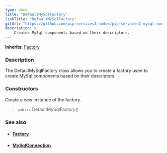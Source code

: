 ```yaml
---
type: docs
title: "DefaultMySqlFactory"
linkTitle: "DefaultMySqlFactory"
gitUrl: "https://github.com/pip-services3-nodex/pip-services3-mysql-nodex"
description: > 
    Creates MySql components based on their descriptors.
---
```


**Inherits:** [Factory](../../../components/build/factory)

### Description

The DefaultMySqlFactory class allows you to create a factory used to create MySql components based on their descriptors.

### Constructors

Create a new instance of the factory.

> `public` DefaultMySqlFactory()


### See also
- #### [Factory](../../../components/build/factory)
- #### [MySqlConnection](../../connect/mysql_connection) 

